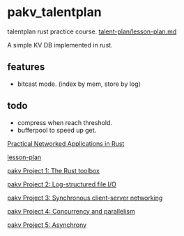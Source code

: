 # pakv_talentplan
talentplan rust practice course. [talent-plan/lesson-plan.md ](https://github.com/pingcap/talent-plan/blob/master/courses/rust/docs/lesson-plan.md)

A simple KV DB implemented in rust.

## features

- bitcast mode. (index by mem, store by log)

## todo
- compress when reach threshold.
- bufferpool to speed up get.

[Practical Networked Applications in Rust](https://github.com/pingcap/talent-plan/blob/master/courses/rust/README.md)

[lesson-plan](https://github.com/pingcap/talent-plan/blob/master/courses/rust/docs/lesson-plan.md)

[pakv Project 1: The Rust toolbox](./pakv_1/readme.md)

[pakv Project 2: Log-structured file I/O](./pakv_2/readme.md)

[pakv Project 3: Synchronous client-server networking](./pakv_3/readme.md)

[pakv Project 4: Concurrency and parallelism](./pakv_4/readme.md)

[pakv Project 5: Asynchrony](./pakv_5/readme.md)

